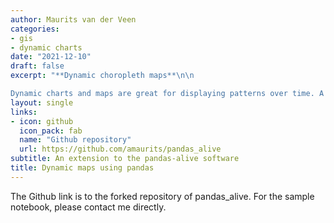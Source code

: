 ```yaml
---
author: Maurits van der Veen
categories:
- gis
- dynamic charts
date: "2021-12-10"
draft: false
excerpt: "**Dynamic choropleth maps**\n\n

Dynamic charts and maps are great for displaying patterns over time. A key challenge with such charts and maps is to keep the mapping of values to colours constant over time. Most charting programs will automatically assign colours depending on the range and number of different values available. This is problematic when both of those factors vary over time, even though we want the colours representing a particular value or level to remain constant. I have added a feature to Jack McKew's excellent pandas-alive dynamic charting program to make this possible for choropleth maps, and provide a sample notebook applying this feature to an over-time mapping of Covid case- and death rates (using the _New York Times_ data)."
layout: single
links:
- icon: github
  icon_pack: fab
  name: "Github repository"
  url: https://github.com/amaurits/pandas_alive
subtitle: An extension to the pandas-alive software
title: Dynamic maps using pandas
---
```


The Github link is to the forked repository of pandas_alive. For the sample notebook, please contact me directly. 
